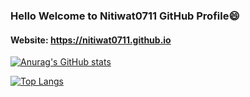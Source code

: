 ### Hello Welcome to Nitiwat0711 GitHub Profile😄
#### Website: https://nitiwat0711.github.io

[![Anurag's GitHub stats](https://github-readme-stats.vercel.app/api?username=Nitiwat0711&count_private=true&show_icons=true&theme=gruvbox)](https://github.com/anuraghazra/github-readme-stats)

[![Top Langs](https://github-readme-stats.vercel.app/api/top-langs/?username=Nitiwat0711&layout=compact&count_private=true&show_icons=true&theme=gruvbox)](https://github.com/anuraghazra/github-readme-stats)
<!--
**Nitiwat0711/Nitiwat0711** is a ✨ _special_ ✨ repository because its `README.md` (this file) appears on your GitHub profile.

Here are some ideas to get you started:

- 🔭 I’m currently working on ...
- 🌱 I’m currently learning ...
- 👯 I’m looking to collaborate on ...
- 🤔 I’m looking for help with ...
- 💬 Ask me about ...
- 📫 How to reach me: ...
- 😄 Pronouns: ...
- ⚡ Fun fact: ...
-->
